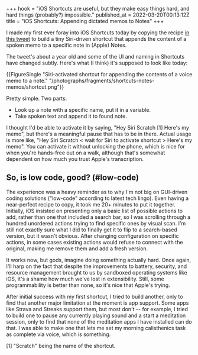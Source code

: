 +++
hook = "iOS Shortcuts are useful, but they make easy things hard, and hard things (probably?) impossible."
published_at = 2022-03-20T00:13:12Z
title = "iOS Shortcuts: Appending dictated memos to Notes"
+++

I made my first ever foray into iOS Shortcuts today by copying the recipe [in this tweet](https://twitter.com/craigmod/status/1404083121763405829) to build a tiny Siri-driven shortcut that appends the content of a spoken memo to a specific note in (Apple) Notes.

The tweet's about a year old and some of the UI and naming in Shortcuts have changed subtly. Here's what (I think) it's supposed to look like today:

{{FigureSingle "Siri-activated shortcut for appending the contents of a voice memo to a note." "/photographs/fragments/shortcuts-notes-memos/shortcut.png"}}

Pretty simple. Two parts:

* Look up a note with a specific name, put it in a variable.
* Take spoken text and append it to found note.

I thought I'd be able to activate it by saying, "Hey Siri Scratch [1] Here's my memo", but there's a meaningful pause that has to be in there. Actual usage is more like, "Hey Siri Scratch < wait for Siri to activate shortcut > Here's my memo". You can activate it without unlocking the phone, which is nice for when you're hands-free out on a walk, although that's somewhat dependent on how much you trust Apple's transcription.

## So, is low code, good? (#low-code)

The experience was a heavy reminder as to why I'm not big on GUI-driven coding solutions ("low-code" according to latest tech lingo). Even having a near-perfect recipe to copy, it took me 20+ minutes to put it together. Initially, iOS insisted on presenting only a basic list of possible actions to add, rather than one that included a search bar, so I was scrolling through a hundred unordered actions trying to find specific ones by visual scan. I'm still not exactly sure what I did to finally get it to flip to a search-based version, but it wasn't obvious. After changing configuration on specific actions, in some cases existing actions would refuse to connect with the original, making me remove them and add a fresh version.

It works now, but gods, imagine doing something actually hard. Once again, I'll harp on the fact that despite the improvements to battery, security, and resource management brought to us by sandboxed operating systems like iOS, it's a shame how much we've lost in extensibility. Still, some programmability is better than none, so it's nice that Apple's trying.

After initial success with my first shortcut, I tried to build another, only to find that another major limitation at the moment is app support. Some apps like Strava and Streaks support them, but most don't -- for example, I tried to build one to pause any currently playing sound and a start a meditation session, only to find that none of the meditation apps I have installed can do that. I was able to make one that lets me set my morning calisthenics task as complete via voice, which is something.

[1] "Scratch" being the name of the shortcut.
